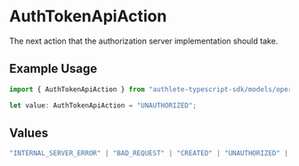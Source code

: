 # AuthTokenApiAction

The next action that the authorization server implementation should take.

## Example Usage

```typescript
import { AuthTokenApiAction } from "authlete-typescript-sdk/models/operations";

let value: AuthTokenApiAction = "UNAUTHORIZED";
```

## Values

```typescript
"INTERNAL_SERVER_ERROR" | "BAD_REQUEST" | "CREATED" | "UNAUTHORIZED" | "FORBIDDEN" | "JSON" | "JWT" | "OK"
```